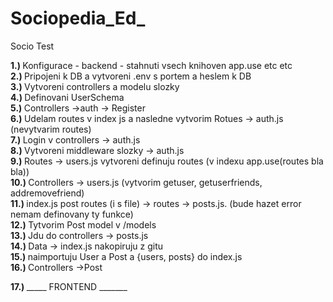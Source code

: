 # Sociopedia_Ed_
Socio
Test

<b> 1.) </b> Konfigurace - backend - stahnuti vsech knihoven app.use etc etc <br>
<b> 2.) </b> Pripojeni k DB a vytvoreni .env s portem a heslem k DB<br>
<b> 3.) </b> Vytvoreni controllers a modelu slozky<br>
<b> 4.) </b> Definovani UserSchema<br>
<b> 5.) </b> Controllers ->auth -> Register<br>
<b> 6.) </b> Udelam routes v index js a nasledne vytvorim Rotues -> auth.js (nevytvarim routes)<br>
<b> 7.) </b> Login v controllers -> auth.js<br>
<b> 8.) </b> Vytvoreni middleware slozky -> auth.js <br>
<b> 9.) </b> Routes -> users.js vytvoreni definuju routes (v indexu app.use(routes bla bla))<br>
<b> 10.) </b> Controllers -> users.js (vytvorim getuser, getuserfriends, addremovefriend)<br>
<b> 11.) </b> index.js post routes  (i s file) -> routes -> posts.js. (bude hazet error nemam definovany ty funkce) <br>
<b> 12.) </b> Tytvorim Post model v /models <br>
<b> 13.) </b> Jdu do controllers -> posts.js <br>
<b> 14.) </b> Data -> index.js nakopiruju z gitu <br>
<b> 15.) </b> naimportuju User a Post a {users, posts} do index.js <br>
<b> 16.) </b> Controllers ->Post <br>

<b> 17.) </b> _____ FRONTEND _______ <br>
